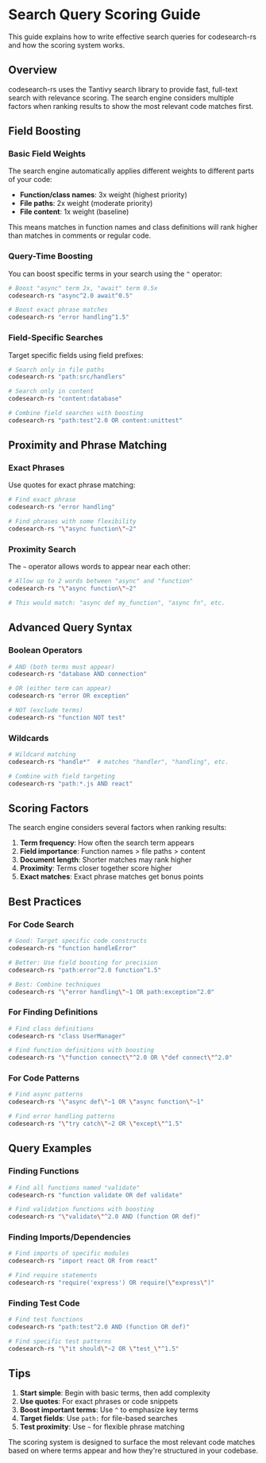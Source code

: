 # Search Query Scoring Guide

This guide explains how to write effective search queries for codesearch-rs and how the scoring system works.

## Overview

codesearch-rs uses the Tantivy search library to provide fast, full-text search with relevance scoring. The search engine considers multiple factors when ranking results to show the most relevant code matches first.

## Field Boosting

### Basic Field Weights

The search engine automatically applies different weights to different parts of your code:

- **Function/class names**: 3x weight (highest priority)
- **File paths**: 2x weight (moderate priority)  
- **File content**: 1x weight (baseline)

This means matches in function names and class definitions will rank higher than matches in comments or regular code.

### Query-Time Boosting

You can boost specific terms in your search using the `^` operator:

```bash
# Boost "async" term 2x, "await" term 0.5x
codesearch-rs "async^2.0 await^0.5"

# Boost exact phrase matches
codesearch-rs "error handling^1.5"
```

### Field-Specific Searches

Target specific fields using field prefixes:

```bash
# Search only in file paths
codesearch-rs "path:src/handlers"

# Search only in content
codesearch-rs "content:database"

# Combine field searches with boosting
codesearch-rs "path:test^2.0 OR content:unittest"
```

## Proximity and Phrase Matching

### Exact Phrases

Use quotes for exact phrase matching:

```bash
# Find exact phrase
codesearch-rs "error handling"

# Find phrases with some flexibility
codesearch-rs "\"async function\"~2"
```

### Proximity Search

The `~` operator allows words to appear near each other:

```bash
# Allow up to 2 words between "async" and "function"
codesearch-rs "\"async function\"~2"

# This would match: "async def my_function", "async fn", etc.
```

## Advanced Query Syntax

### Boolean Operators

```bash
# AND (both terms must appear)
codesearch-rs "database AND connection"

# OR (either term can appear)
codesearch-rs "error OR exception"

# NOT (exclude terms)
codesearch-rs "function NOT test"
```

### Wildcards

```bash
# Wildcard matching
codesearch-rs "handle*"  # matches "handler", "handling", etc.

# Combine with field targeting
codesearch-rs "path:*.js AND react"
```

## Scoring Factors

The search engine considers several factors when ranking results:

1. **Term frequency**: How often the search term appears
2. **Field importance**: Function names > file paths > content
3. **Document length**: Shorter matches may rank higher
4. **Proximity**: Terms closer together score higher
5. **Exact matches**: Exact phrase matches get bonus points

## Best Practices

### For Code Search

```bash
# Good: Target specific code constructs
codesearch-rs "function handleError"

# Better: Use field boosting for precision
codesearch-rs "path:error^2.0 function^1.5"

# Best: Combine techniques
codesearch-rs "\"error handling\"~1 OR path:exception^2.0"
```

### For Finding Definitions

```bash
# Find class definitions
codesearch-rs "class UserManager"

# Find function definitions with boosting
codesearch-rs "\"function connect\"^2.0 OR \"def connect\"^2.0"
```

### For Code Patterns

```bash
# Find async patterns
codesearch-rs "\"async def\"~1 OR \"async function\"~1"

# Find error handling patterns
codesearch-rs "\"try catch\"~2 OR \"except\"^1.5"
```

## Query Examples

### Finding Functions
```bash
# Find all functions named "validate"
codesearch-rs "function validate OR def validate"

# Find validation functions with boosting
codesearch-rs "\"validate\"^2.0 AND (function OR def)"
```

### Finding Imports/Dependencies
```bash
# Find imports of specific modules
codesearch-rs "import react OR from react"

# Find require statements
codesearch-rs "require('express') OR require(\"express\")"
```

### Finding Test Code
```bash
# Find test functions
codesearch-rs "path:test^2.0 AND (function OR def)"

# Find specific test patterns
codesearch-rs "\"it should\"~2 OR \"test_\"^1.5"
```

## Tips

1. **Start simple**: Begin with basic terms, then add complexity
2. **Use quotes**: For exact phrases or code snippets
3. **Boost important terms**: Use `^` to emphasize key terms
4. **Target fields**: Use `path:` for file-based searches
5. **Test proximity**: Use `~` for flexible phrase matching

The scoring system is designed to surface the most relevant code matches based on where terms appear and how they're structured in your codebase.